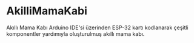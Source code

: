 # AkilliMamaKabi
Akıllı Mama Kabı
Arduino IDE'si üzerinden ESP-32 kartı kodlanarak çeşitli komponentler yardımıyla oluşturulmuş akıllı mama kabı.
